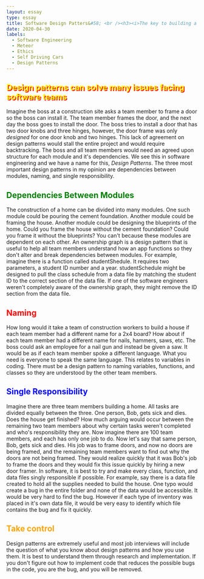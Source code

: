 ```yaml
---
layout: essay
type: essay
title: Software Design Patters&#58; <br /><h3><i>The key to building a large software company</i></h3>
date: 2020-04-30
labels:
  - Software Engineering
  - Meteor
  - Ethics
  - Self Driving Cars
  - Design Patterns
---
```

<h2 style="color: yellow; text-shadow: 2px 2px red">Design patterns can solve many issues facing software teams</h2>
Imagine the boss at a construction site asks a team member to frame a door so the boss can install it.  The team member frames the door, and the next day the boss goes to install the door.  The boss tries to install a door that has two door knobs and three hinges, however, the door frame was only <i>designed</i> for one door knob and two hinges.  This lack of agreement on design patterns would stall the entire project and would require backtracking.  The boss and all team members would need an agreed upon structure for each module and it's dependencies.  We see this in software engineering and we have a name for this, <i>Design Patterns</i>.  The three most important design patterns in my opinion are dependencies between modules, naming, and single responsibility.

<h2 style="color: green">Dependencies Between Modules</h2>
The construction of a home can be divided into many modules. One such module could be pouring the cement foundation. Another module could be framing the house.  Another module could be designing the blueprints of the home.  Could you frame the house without the cement foundation?  Could you frame it without the blueprints?  You can't because these modules are dependent on each other.  An ownership graph is a design pattern that is useful to help all team members understand how an app functions so they don't alter and break dependencies between modules.  For example, imagine there is a function called studentShedule.  It requires two parameters, a student ID number and a year.  studentSchedule might be designed to pull the class schedule from a data file by matching the student ID to the correct section of the data file.  If one of the software engineers weren't completely aware of the ownership graph, they might remove the ID section from the data file.

<h2 style="color: red">Naming</h2>
How long would it take a team of construction workers to build a house if each team member had a different name for a 2x4 board?  How about if each team member had a different name for nails, hammers, saws, etc.  The boss could ask an employee for a nail gun and instead be given a saw.  It would be as if each team member spoke a different language.  What you need is everyone to speak the same language. This relates to variables in coding. There must be a design pattern to naming variables, functions, and classes so they are understood by the other team members.

<h2 style="color: blue">Single Responsibility</h2>
Imagine there are three team members building a home. All tasks are divided equally between the three.  One person, Bob, gets sick and dies.  Does the house get finished?  How much arguing would occur between the remaining two team members about why certain tasks weren't completed and who's responsibility they are.  Now imagine there are 100 team members, and each has only one job to do.  Now let's say that same person, Bob, gets sick and dies.  His job was to frame doors, and now no doors are being framed, and the remaining team members want to find out why the doors are not being framed.  They would realize quickly that it was Bob's job to frame the doors and they would fix this issue quickly by hiring a new door framer.  In software, it is best to try and make every class, function, and data files singly responsible if possible.  For example, say there is a data file created to hold all the supplies needed to build the house.  One typo would create a bug in the entire folder and none of the data would be accessible.  It would be very hard to find the bug.  However if each type of inventory was placed in it's own data file, it would be very easy to identify which file contains the bug and fix it quickly. 

<h2 style="color: orange">Take control</h2>
Design patterns are extremely useful and most job interviews will include the question of what you know about design patterns and how you use them.  It is best to understand them through research and implementation.  If you don't figure out how to implement code that reduces the possible bugs in the code, you are the bug, and you will be removed.
